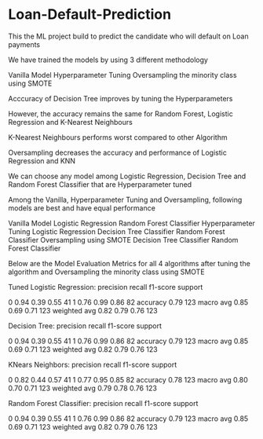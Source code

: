 # Loan-Default-Prediction
This the ML project build to predict the candidate who will default on Loan payments


We have trained the models by using 3 different methodology

   Vanilla Model
   Hyperparameter Tuning
   Oversampling the minority class using SMOTE
   
Acccuracy of Decision Tree improves by tuning the Hyperparameters

However, the accuracy remains the same for Random Forest, Logistic Regression and K-Nearest Neighbours

K-Nearest Neighbours performs worst compared to other Algorithm

Oversampling decreases the accuracy and performance of Logistic Regression and KNN

We can choose any model among Logistic Regression, Decision Tree and Random Forest Classifier that are Hyperparameter tuned

Among the Vanilla, Hyperparameter Tuning and Oversampling, following models are best and have equal performance

Vanilla Model
   Logistic Regression
   Random Forest Classifier
Hyperparameter Tuning
   Logistic Regression
   Decision Tree Classifier
   Random Forest Classifier
Oversampling using SMOTE
   Decision Tree Classifier
   Random Forest Classifier
   
Below are the Model Evaluation Metrics for all 4 algorithms after tuning the algorithm and Oversampling the minority class using SMOTE

Tuned Logistic Regression: precision recall f1-score support

   0                  0.94      0.39      0.55        41
   1                  0.76      0.99      0.86        82
   accuracy                               0.79       123
   macro avg          0.85      0.69      0.71       123
   weighted avg       0.82      0.79      0.76       123

Decision Tree: precision recall f1-score support

   0                  0.94      0.39      0.55        41
   1                  0.76      0.99      0.86        82
   accuracy                               0.79       123
   macro avg          0.85      0.69      0.71       123
   weighted avg       0.82      0.79      0.76       123

KNears Neighbors: precision recall f1-score support

   0                  0.82      0.44      0.57        41
   1                  0.77      0.95      0.85        82
   accuracy                               0.78       123
   macro avg          0.80      0.70      0.71       123
   weighted avg       0.79      0.78      0.76       123

Random Forest Classifier: precision recall f1-score support

   0                  0.94      0.39      0.55        41
   1                  0.76      0.99      0.86        82
   accuracy                               0.79       123
   macro avg          0.85      0.69      0.71       123
   weighted avg       0.82      0.79      0.76       123
